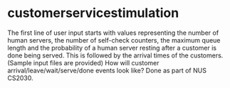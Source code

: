 # customerservicestimulation
The first line of user input starts with values representing the number of human servers, the number of self-check counters, the maximum queue length and the probability of a human server resting after a customer is done being served. This is followed by the arrival times of the customers. (Sample input files are provided) How will customer arrival/leave/wait/serve/done events look like? Done as part of NUS CS2030.
